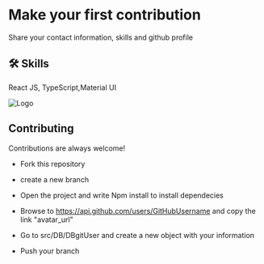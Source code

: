 
# Make your first contribution

Share your contact information, skills and github profile


## 🛠 Skills
React JS, TypeScript,Material UI


![Logo](https://upload.wikimedia.org/wikipedia/commons/1/18/React_Native_Logo.png)



## Contributing

Contributions are always welcome!

- Fork this repository

- create a new branch 

- Open the project and write Npm install to install dependecies

- Browse to https://api.github.com/users/GitHubUsername and copy the link "avatar_url" 

- Go to src/DB/DBgitUser and create a new object with your information

- Push your branch

